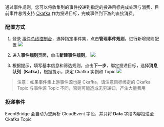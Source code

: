 通过事件规则，您可以将收集到的事件投递到指定的投递目标完成处理与消费，目前事件总线支持 [Ckafka](https://cloud.tencent.com/product/ckafka) 作为投递目标，完成事件到下游的直接消费。

### 配置方式
1. 登录 [事件总线控制台](https://console.cloud.tencent.com/eb)，选择指定事件集，点击**管理事件规则**，进行新增规则配置
![](https://qcloudimg.tencent-cloud.cn/raw/88794089a9b493f9aff405efef8928b6.png)

2. 进入**事件规则**页面，单击**新建事件规则**。
![](https://qcloudimg.tencent-cloud.cn/raw/a2bec9c540de79684084dfe00deae4fb.png)

3. 根据提示，填写基本信息和筛选规则，点击**下一步**，绑定投递目标，选择**消息队列（Kafka）**，根据提示，绑定 Ckafka 实例和 Topic
![](https://qcloudimg.tencent-cloud.cn/raw/7063da30465e595a6fd3d446fd506466.png)

> 注意：如果事件集上游事件源也是 Ckafka，请注意目标绑定的 Ckafka Topic 与事件源 Topic 不同，否则可能造成无穷递归，产生大量费用

### 投递事件
EventBridge 会自动为您解析 CloudEvent 字段，并只将 **Data** 字段内容投递至 Ckafka Topic
